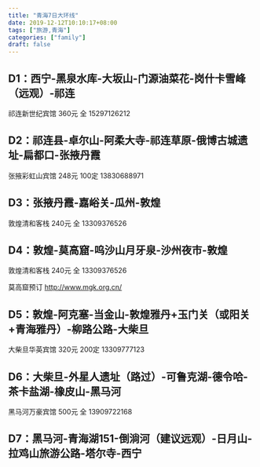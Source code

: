 ```yaml
---
title: "青海7日大环线"
date: 2019-12-12T10:10:17+08:00
tags: ["旅游,青海"]
categories: ["family"]
draft: false
---
```


## D1：西宁-黑泉水库-大坂山-门源油菜花-岗什卡雪峰（远观）-祁连
祁连新世纪宾馆 360元 全 15297126212

## D2：祁连县-卓尔山-阿柔大寺-祁连草原-俄博古城遗址-扁都口-张掖丹霞
张掖彩虹山宾馆 248元 100定 13830688971

## D3：张掖丹霞-嘉峪关-瓜州-敦煌
敦煌清和客栈 240元 全 13309376526

## D4：敦煌-莫高窟-呜沙山月牙泉-沙州夜市-敦煌

敦煌清和客栈 240元 全 13309376526

莫高窟预订 http://www.mgk.org.cn/

## D5：敦煌-阿克塞-当金山-敦煌雅丹+玉门关（或阳关+青海雅丹）-柳路公路-大柴旦
大柴旦华英宾馆 320元 200定 13309777123

## D6：大柴旦-外星人遗址（路过）-可鲁克湖-德令哈-茶卡盐湖-橡皮山-黑马河
黑马河万豪宾馆 500元 全 13909722168

## D7：黑马河-青海湖151-倒淌河（建议远观）-日月山-拉鸡山旅游公路-塔尔寺-西宁